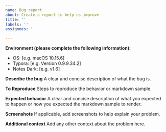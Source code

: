 ```yaml
---
name: Bug report
about: Create a report to help us improve
title: ''
labels: ''
assignees: ''

---
```


**Environment (please complete the following information):**
 - OS: [e.g. macOS 10.15.6]
 - Typora: [e.g. Version 0.9.9.34.2]
 - Notes Dark: [e.g. v1.6]

**Describe the bug**
A clear and concise description of what the bug is.

**To Reproduce**
Steps to reproduce the behavior or markdown sample.

**Expected behavior**
A clear and concise description of what you expected to happen or how you expected the markdown sample to render.

**Screenshots**
If applicable, add screenshots to help explain your problem.

**Additional context**
Add any other context about the problem here.
